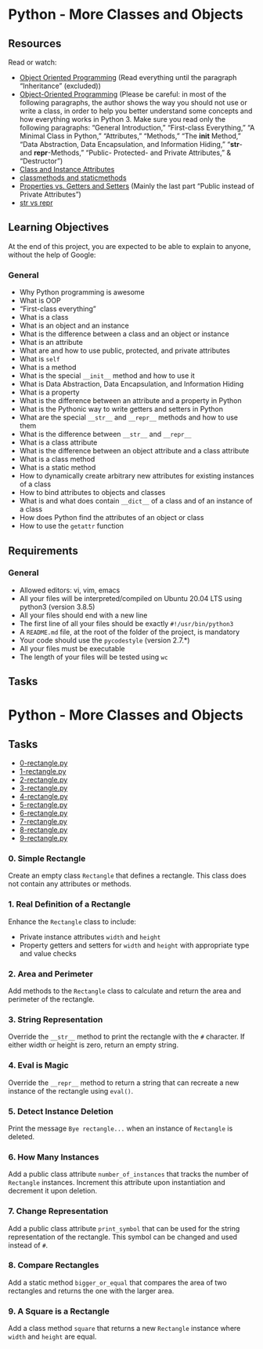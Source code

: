 # Python - More Classes and Objects

## Resources
Read or watch:
- [Object Oriented Programming](https://python.swaroopch.com/oop.html) (Read everything until the paragraph “Inheritance” (excluded))
- [Object-Oriented Programming](https://realpython.com/python3-object-oriented-programming/) (Please be careful: in most of the following paragraphs, the author shows the way you should not use or write a class, in order to help you better understand some concepts and how everything works in Python 3. Make sure you read only the following paragraphs: “General Introduction,” “First-class Everything,” “A Minimal Class in Python,” “Attributes,” “Methods,” “The __init__ Method,” “Data Abstraction, Data Encapsulation, and Information Hiding,” “__str__- and __repr__-Methods,” “Public- Protected- and Private Attributes,” & “Destructor”)
- [Class and Instance Attributes](https://docs.python.org/3/tutorial/classes.html#class-and-instance-variables)
- [classmethods and staticmethods](https://realpython.com/instance-class-and-static-methods-demystified/)
- [Properties vs. Getters and Setters](https://www.python-course.eu/python3_properties.php) (Mainly the last part “Public instead of Private Attributes”)
- [str vs repr](https://realpython.com/python-str-vs-repr/)

## Learning Objectives
At the end of this project, you are expected to be able to explain to anyone, without the help of Google:

### General
- Why Python programming is awesome
- What is OOP
- “First-class everything”
- What is a class
- What is an object and an instance
- What is the difference between a class and an object or instance
- What is an attribute
- What are and how to use public, protected, and private attributes
- What is `self`
- What is a method
- What is the special `__init__` method and how to use it
- What is Data Abstraction, Data Encapsulation, and Information Hiding
- What is a property
- What is the difference between an attribute and a property in Python
- What is the Pythonic way to write getters and setters in Python
- What are the special `__str__` and `__repr__` methods and how to use them
- What is the difference between `__str__` and `__repr__`
- What is a class attribute
- What is the difference between an object attribute and a class attribute
- What is a class method
- What is a static method
- How to dynamically create arbitrary new attributes for existing instances of a class
- How to bind attributes to objects and classes
- What is and what does contain `__dict__` of a class and of an instance of a class
- How does Python find the attributes of an object or class
- How to use the `getattr` function

## Requirements

### General
- Allowed editors: vi, vim, emacs
- All your files will be interpreted/compiled on Ubuntu 20.04 LTS using python3 (version 3.8.5)
- All your files should end with a new line
- The first line of all your files should be exactly `#!/usr/bin/python3`
- A `README.md` file, at the root of the folder of the project, is mandatory
- Your code should use the `pycodestyle` (version 2.7.*)
- All your files must be executable
- The length of your files will be tested using `wc`

## Tasks

# Python - More Classes and Objects

## Tasks

- [0-rectangle.py](./0-rectangle.py)
- [1-rectangle.py](./1-rectangle.py)
- [2-rectangle.py](./2-rectangle.py)
- [3-rectangle.py](./3-rectangle.py)
- [4-rectangle.py](./4-rectangle.py)
- [5-rectangle.py](./5-rectangle.py)
- [6-rectangle.py](./6-rectangle.py)
- [7-rectangle.py](./7-rectangle.py)
- [8-rectangle.py](./8-rectangle.py)
- [9-rectangle.py](./9-rectangle.py)

### 0. Simple Rectangle
Create an empty class `Rectangle` that defines a rectangle. This class does not contain any attributes or methods.

### 1. Real Definition of a Rectangle
Enhance the `Rectangle` class to include:
- Private instance attributes `width` and `height`
- Property getters and setters for `width` and `height` with appropriate type and value checks

### 2. Area and Perimeter
Add methods to the `Rectangle` class to calculate and return the area and perimeter of the rectangle.

### 3. String Representation
Override the `__str__` method to print the rectangle with the `#` character. If either width or height is zero, return an empty string.

### 4. Eval is Magic
Override the `__repr__` method to return a string that can recreate a new instance of the rectangle using `eval()`.

### 5. Detect Instance Deletion
Print the message `Bye rectangle...` when an instance of `Rectangle` is deleted.

### 6. How Many Instances
Add a public class attribute `number_of_instances` that tracks the number of `Rectangle` instances. Increment this attribute upon instantiation and decrement it upon deletion.

### 7. Change Representation
Add a public class attribute `print_symbol` that can be used for the string representation of the rectangle. This symbol can be changed and used instead of `#`.

### 8. Compare Rectangles
Add a static method `bigger_or_equal` that compares the area of two rectangles and returns the one with the larger area.

### 9. A Square is a Rectangle
Add a class method `square` that returns a new `Rectangle` instance where `width` and `height` are equal.
